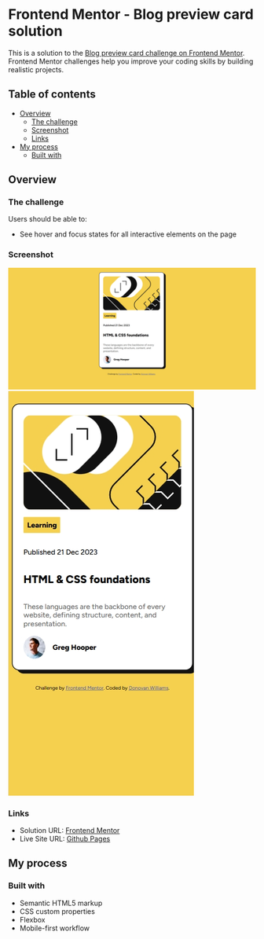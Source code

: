 # Frontend Mentor - Blog preview card solution

This is a solution to the [Blog preview card challenge on Frontend Mentor](https://www.frontendmentor.io/challenges/blog-preview-card-ckPaj01IcS). Frontend Mentor challenges help you improve your coding skills by building realistic projects.

## Table of contents

- [Overview](#overview)
  - [The challenge](#the-challenge)
  - [Screenshot](#screenshot)
  - [Links](#links)
- [My process](#my-process)
  - [Built with](#built-with)

## Overview

### The challenge

Users should be able to:

- See hover and focus states for all interactive elements on the page

### Screenshot

![Dessktop](./assets/images/desktop.jpeg)
![Mobile](./assets/images/mobile.png)

### Links

- Solution URL: [Frontend Mentor](https://www.frontendmentor.io/solutions/blog-preview-card-cqBH_xoj0x)
- Live Site URL: [Github Pages](https://donovanwilliams0517.github.io/blog-preview-card-main/)

## My process

### Built with

- Semantic HTML5 markup
- CSS custom properties
- Flexbox
- Mobile-first workflow

